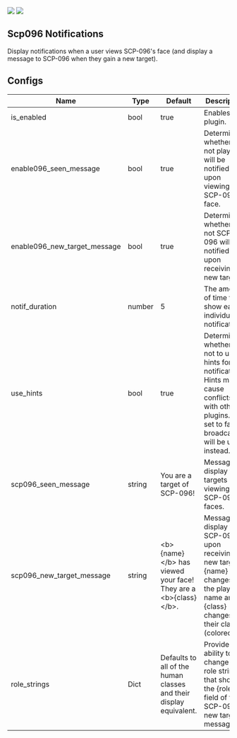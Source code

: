 ![](https://img.shields.io/github/downloads/Thundermaker300/Scp096Notifications/total?style=for-the-badge)
![](https://img.shields.io/github/commit-activity/m/Thundermaker300/Scp096Notifications?style=for-the-badge)
## Scp096 Notifications
Display notifications when a user views SCP-096's face (and display a message to SCP-096 when they gain a new target).

## Configs
| Name                         | Type   | Default                                                                | Description                                                                                                                                 |
|------------------------------|--------|------------------------------------------------------------------------|---------------------------------------------------------------------------------------------------------------------------------------------|
| is_enabled                   | bool   | true                                                                   | Enables the plugin.                                                                                                                         |
| enable096_seen_message       | bool   | true                                                                   | Determines whether or not players will be notified upon viewing SCP-096's face.                                                             |
| enable096_new_target_message | bool   | true                                                                   | Determines whether or not SCP-096 will be notified upon receiving a new target.                                                             |
| notif_duration               | number | 5                                                                      | The amount of time to show each individual notification.                                                       |
| use_hints                    | bool   | true                                                                   | Determines whether or not to use hints for notifications. Hints may cause conflicts with other plugins. If set to false, broadcasts will be used instead.          |
| scp096_seen_message          | string | You are a target of SCP-096!                                           | Message to display to targets upon viewing SCP-096's faces.                                                                                 |
| scp096_new_target_message    | string | \<b\>{name}\</b\> has viewed your face! They are a \<b\>{class}\</b\>. | Message to display to SCP-096 upon receiving a new target. {name} changes to the player's name and {class} changes to their class (colored) |
| role_strings                 | Dict   | Defaults to all of the human classes and their display equivalent.     | Provides the ability to change the role strings that show in the {role} field of the SCP-096 new target message.                            |
